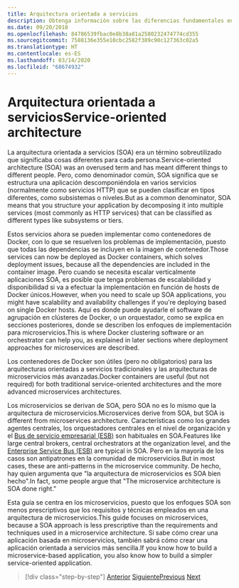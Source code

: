 ```yaml
---
title: Arquitectura orientada a servicios
description: Obtenga información sobre las diferencias fundamentales entre los microservicios y una arquitectura orientada a servicios (SOA).
ms.date: 09/20/2018
ms.openlocfilehash: 84786539fbac0e8b38a81a2580232474774cd355
ms.sourcegitcommit: 7588136e355e10cbc2582f389c90c127363c02a5
ms.translationtype: HT
ms.contentlocale: es-ES
ms.lasthandoff: 03/14/2020
ms.locfileid: "68674932"
---
```

# <a name="service-oriented-architecture"></a><span data-ttu-id="72dc8-103">Arquitectura orientada a servicios</span><span class="sxs-lookup"><span data-stu-id="72dc8-103">Service-oriented architecture</span></span>

<span data-ttu-id="72dc8-104">La arquitectura orientada a servicios (SOA) era un término sobreutilizado que significaba cosas diferentes para cada persona.</span><span class="sxs-lookup"><span data-stu-id="72dc8-104">Service-oriented architecture (SOA) was an overused term and has meant different things to different people.</span></span> <span data-ttu-id="72dc8-105">Pero, como denominador común, SOA significa que se estructura una aplicación descomponiéndola en varios servicios (normalmente como servicios HTTP) que se pueden clasificar en tipos diferentes, como subsistemas o niveles.</span><span class="sxs-lookup"><span data-stu-id="72dc8-105">But as a common denominator, SOA means that you structure your application by decomposing it into multiple services (most commonly as HTTP services) that can be classified as different types like subsystems or tiers.</span></span>

<span data-ttu-id="72dc8-106">Estos servicios ahora se pueden implementar como contenedores de Docker, con lo que se resuelven los problemas de implementación, puesto que todas las dependencias se incluyen en la imagen de contenedor.</span><span class="sxs-lookup"><span data-stu-id="72dc8-106">Those services can now be deployed as Docker containers, which solves deployment issues, because all the dependencies are included in the container image.</span></span> <span data-ttu-id="72dc8-107">Pero cuando se necesita escalar verticalmente aplicaciones SOA, es posible que tenga problemas de escalabilidad y disponibilidad si va a efectuar la implementación en función de hosts de Docker únicos.</span><span class="sxs-lookup"><span data-stu-id="72dc8-107">However, when you need to scale up SOA applications, you might have scalability and availability challenges if you're deploying based on single Docker hosts.</span></span> <span data-ttu-id="72dc8-108">Aquí es donde puede ayudarle el software de agrupación en clústeres de Docker, o un orquestador, como se explica en secciones posteriores, donde se describen los enfoques de implementación para microservicios.</span><span class="sxs-lookup"><span data-stu-id="72dc8-108">This is where Docker clustering software or an orchestrator can help you, as explained in later sections where deployment approaches for microservices are described.</span></span>

<span data-ttu-id="72dc8-109">Los contenedores de Docker son útiles (pero no obligatorios) para las arquitecturas orientadas a servicios tradicionales y las arquitecturas de microservicios más avanzadas.</span><span class="sxs-lookup"><span data-stu-id="72dc8-109">Docker containers are useful (but not required) for both traditional service-oriented architectures and the more advanced microservices architectures.</span></span>

<span data-ttu-id="72dc8-110">Los microservicios se derivan de SOA, pero SOA no es lo mismo que la arquitectura de microservicios.</span><span class="sxs-lookup"><span data-stu-id="72dc8-110">Microservices derive from SOA, but SOA is different from microservices architecture.</span></span> <span data-ttu-id="72dc8-111">Características como los grandes agentes centrales, los orquestadores centrales en el nivel de organización y el [Bus de servicio empresarial (ESB)](https://en.wikipedia.org/wiki/Enterprise_service_bus) son habituales en SOA.</span><span class="sxs-lookup"><span data-stu-id="72dc8-111">Features like large central brokers, central orchestrators at the organization level, and the [Enterprise Service Bus (ESB)](https://en.wikipedia.org/wiki/Enterprise_service_bus) are typical in SOA.</span></span> <span data-ttu-id="72dc8-112">Pero en la mayoría de los casos son antipatrones en la comunidad de microservicios.</span><span class="sxs-lookup"><span data-stu-id="72dc8-112">But in most cases, these are anti-patterns in the microservice community.</span></span> <span data-ttu-id="72dc8-113">De hecho, hay quien argumenta que "la arquitectura de microservicios es SOA bien hecho".</span><span class="sxs-lookup"><span data-stu-id="72dc8-113">In fact, some people argue that "The microservice architecture is SOA done right."</span></span>

<span data-ttu-id="72dc8-114">Esta guía se centra en los microservicios, puesto que los enfoques SOA son menos prescriptivos que los requisitos y técnicas empleados en una arquitectura de microservicios.</span><span class="sxs-lookup"><span data-stu-id="72dc8-114">This guide focuses on microservices, because a SOA approach is less prescriptive than the requirements and techniques used in a microservice architecture.</span></span> <span data-ttu-id="72dc8-115">Si sabe cómo crear una aplicación basada en microservicios, también sabrá cómo crear una aplicación orientada a servicios más sencilla.</span><span class="sxs-lookup"><span data-stu-id="72dc8-115">If you know how to build a microservice-based application, you also know how to build a simpler service-oriented application.</span></span>

>[!div class="step-by-step"]
><span data-ttu-id="72dc8-116">[Anterior](docker-application-state-data.md)
>[Siguiente](microservices-architecture.md)</span><span class="sxs-lookup"><span data-stu-id="72dc8-116">[Previous](docker-application-state-data.md)
[Next](microservices-architecture.md)</span></span>

